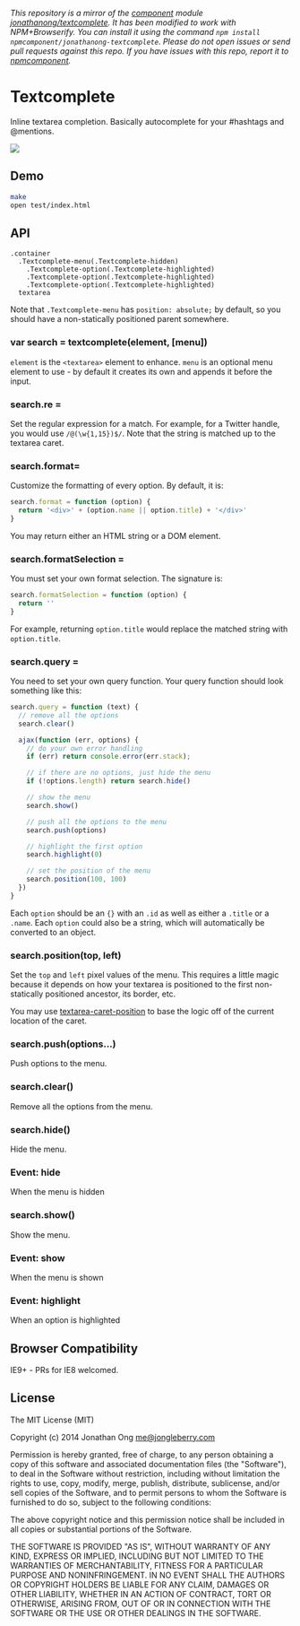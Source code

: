 *This repository is a mirror of the [component](http://component.io) module [jonathanong/textcomplete](http://github.com/jonathanong/textcomplete). It has been modified to work with NPM+Browserify. You can install it using the command `npm install npmcomponent/jonathanong-textcomplete`. Please do not open issues or send pull requests against this repo. If you have issues with this repo, report it to [npmcomponent](https://github.com/airportyh/npmcomponent).*
# Textcomplete

Inline textarea completion. Basically autocomplete for your #hashtags and @mentions.

![](http://i.minus.com/ibhb0XhyJ0KlwF.gif)

## Demo

```bash
make
open test/index.html
```

## API

```jade
.container
  .Textcomplete-menu(.Textcomplete-hidden)
    .Textcomplete-option(.Textcomplete-highlighted)
    .Textcomplete-option(.Textcomplete-highlighted)
    .Textcomplete-option(.Textcomplete-highlighted)
  textarea
```

Note that `.Textcomplete-menu` has `position: absolute;` by default, so you should have a non-statically positioned parent somewhere.

### var search = textcomplete(element, [menu])

`element` is the `<textarea>` element to enhance. `menu` is an optional menu element to use - by default it creates its own and appends it before the input.

### search.re =

Set the regular expression for a match. For example, for a Twitter handle, you would use `/@(\w{1,15})$/`. Note that the string is matched up to the textarea caret.

### search.format=

Customize the formatting of every option. By default, it is:

```js
search.format = function (option) {
  return '<div>' + (option.name || option.title) + '</div>'
}
```

You may return either an HTML string or a DOM element.

### search.formatSelection =

You must set your own format selection. The signature is:

```js
search.formatSelection = function (option) {
  return ''
}
```

For example, returning `option.title` would replace the matched string with `option.title`.

### search.query =

You need to set your own query function. Your query function should look something like this:

```js
search.query = function (text) {
  // remove all the options
  search.clear()

  ajax(function (err, options) {
    // do your own error handling
    if (err) return console.error(err.stack);

    // if there are no options, just hide the menu
    if (!options.length) return search.hide()

    // show the menu
    search.show()

    // push all the options to the menu
    search.push(options)

    // highlight the first option
    search.highlight(0)

    // set the position of the menu
    search.position(100, 100)
  })
}
```

Each `option` should be an `{}` with an `.id` as well as either a `.title` or a `.name`. Each `option` could also be a string, which will automatically be converted to an object.

### search.position(top, left)

Set the `top` and `left` pixel values of the menu. This requires a little magic because it depends on how your textarea is positioned to the first non-statically positioned ancestor, its border, etc.

You may use [textarea-caret-position](https://github.com/component/textarea-caret-position) to base the logic off of the current location of the caret.

### search.push(options...)

Push options to the menu.

### search.clear()

Remove all the options from the menu.

### search.hide()

Hide the menu.

### Event: hide

When the menu is hidden

### search.show()

Show the menu.

### Event: show

When the menu is shown

### Event: highlight

When an option is highlighted

## Browser Compatibility

IE9+ - PRs for IE8 welcomed.

## License

The MIT License (MIT)

Copyright (c) 2014 Jonathan Ong me@jongleberry.com

Permission is hereby granted, free of charge, to any person obtaining a copy of this software and associated documentation files (the "Software"), to deal in the Software without restriction, including without limitation the rights to use, copy, modify, merge, publish, distribute, sublicense, and/or sell copies of the Software, and to permit persons to whom the Software is furnished to do so, subject to the following conditions:

The above copyright notice and this permission notice shall be included in all copies or substantial portions of the Software.

THE SOFTWARE IS PROVIDED "AS IS", WITHOUT WARRANTY OF ANY KIND, EXPRESS OR IMPLIED, INCLUDING BUT NOT LIMITED TO THE WARRANTIES OF MERCHANTABILITY, FITNESS FOR A PARTICULAR PURPOSE AND NONINFRINGEMENT. IN NO EVENT SHALL THE AUTHORS OR COPYRIGHT HOLDERS BE LIABLE FOR ANY CLAIM, DAMAGES OR OTHER LIABILITY, WHETHER IN AN ACTION OF CONTRACT, TORT OR OTHERWISE, ARISING FROM, OUT OF OR IN CONNECTION WITH THE SOFTWARE OR THE USE OR OTHER DEALINGS IN THE SOFTWARE.